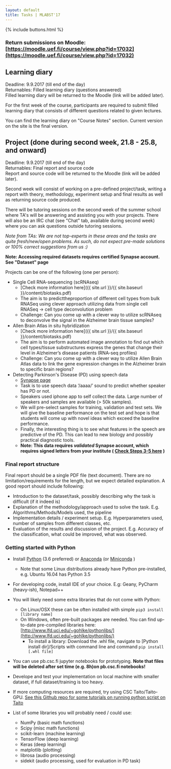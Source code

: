 ```yaml
---
layout: default
title: Tasks | MLABST'17
---
```


{% include buttons.html %}

### Return submissions on Moodle: [https://moodle.uef.fi/course/view.php?id=17032](https://moodle.uef.fi/course/view.php?id=17032)

## Learning diary
Deadline: 9.9.2017 (till end of the day)<br>
Returnables: Filled learning diary (questions answered) <br>
Filled learning diary will be returned to the Moodle (link will be added later).

For the first week of the course, participants are required to submit filled
learning diary that consists of different questions related to given lectures. 

You can find the learning diary on "Course Notes" section. Current version 
on the site is the final version.

## Project (done during second week, 21.8 - 25.8, and onward)
Deadline: 9.9.2017 (till end of the day)<br>
Returnables: Final report and source code <br>
Report and source code will be returned to the Moodle (link will be added later).

Second week will consist of working on a pre-defined project/task, writing a
report with theory, methodology, experiment setup and final results as well as returning source code produced. 

There will be tutoring sessions on the second week of the summer school where
TA's will be answering and assisting you with your projects. There will also be 
an IRC chat (see "Chat" tab, available during second week) where you can ask questions outside tutoring sessions. 

*Note from TAs: We are not top-experts in these areas and the tasks are quite fresh/new/open problems. As such, do not expect pre-made solutions or 100% correct suggestions from us :)*

**Note: Accessing required datasets requires certified Synapse account. See "Dataset" page**

Projects can be one of the following (one per person): 

- Single Cell RNA-sequencing (scRNAseq)
    - [Check more information here]({{ site.url }}/{{ site.baseurl }}/content/biotasks.pdf)
    - The aim is to predicttheproportion of different cell types from bulk RNASeq using clever approach utilizing data from single cell RNASeq -> cell type deconvolution problem
    - Challenge: Can you come up with a clever way to utilize scRNAseq to deconvolve the signal in the Alzheimer brain tissue samples?
- Allen Brain Atlas in situ hybridization
    - [Check more information here]({{ site.url }}/{{ site.baseurl }}/content/biotasks.pdf)
    - The aim is to perform automated image annotation to find out which cell types/tissue substructures express the genes that change their level in Alzheimer’s disease patients (RNA-seq profiles)
    - Challenge: Can you come up with a clever way to utilize Allen Brain Atlas data to link the gene expression changes in the Alzheimer brain to specific brain regions?
- Detecting Parkinson's Disease (PD) using speech data
    - [Synapse page](https://www.synapse.org/#!Synapse:syn4993293/wiki/)
    - Task is to use speech data ‘/aaaa/’ sound to predict whether speaker has PD or not. 
    - Speakers used iphone app to self collect the data. Large number of speakers and samples are available (> 50k samples). 
    - We will pre-select samples for training, validation and test sets. We will give the baseline performance on the test set and hope is that students will come up with novel ideas which exceed the baseline performance. 
    - Finally, the interesting thing is to see what features in the speech are predictive of the PD. This can lead to new biology and possibly practical diagnostic tools.
    - **Note: This data requires *validated* Synapse account, which requires signed letters from your institute ( [Check Steps 3-5  here](https://www.synapse.org/#!Synapse:syn4993293/wiki/247860) )**

### Final report structure

Final report should be a single PDF file (text document). There are no limitation/requirements for the length, but we expect detailed explanation.
A good report should include following:

- Introduction to the dataset/task, possibly describing why the task is difficult (if it indeed is)
- Explanation of the methodology/approach used to solve the task. E.g. Algorithms/Methods/Models used, the pipeline
- Implementation details / experiment setup. E.g. Hyperparameters used, number of samples from different classes, etc.
- Evaluation of the results and discussion of the project. E.g. Accuracy of the classification, what could be improved, what was observed.

    
### Getting started with Python

- Install [Python](https://www.python.org/) (3.6 preferred) or [Anaconda](https://www.continuum.io/) (or [Miniconda](https://conda.io/miniconda.html) )
    - Note that some Linux distributions already have Python pre-installed, e.g. Ubuntu 16.04 has Python 3.5
- For developing code, install IDE of your choice. E.g: Geany, PyCharm (heavy-ish), Notepad++
- You will likely need some extra libraries that do not come with Python:
    - On Linux/OSX these can be often installed with simple `pip3 install [library name]`
    - On Windows, often pre-built packages are needed. You can find up-to-date pre-compiled libraries here: [http://www.lfd.uci.edu/~gohlke/pythonlibs/](http://www.lfd.uci.edu/~gohlke/pythonlibs/)
        - To install a library: Download the .whl file, navigate to [Python install dir]/Scripts with command line and command `pip install [.whl file]`
- You can use pb.csc.fi jupyter notebooks for prototyping. **Note that files will be deleted after set time (e.g. 8h)on pb.csc.fi notebooks!**
- Develope and test your implementation on local machine with smaller dataset, if full dataset/training is too heavy.
- If more computing resources are required, try using CSC Taito/Taito-GPU. [See this Github repo for some tutorials on running python script on Taito](https://github.com/CSCfi/machine-learning-scripts/tree/master/courses/uefml2017)

- List of some libraries you will probably need / could use:
    - NumPy (basic math functions)
    - Scipy (misc math functions)
    - scikit-learn (machine learning)
    - TensorFlow (deep learning)
    - Keras (deep learning)
    - matplotlib (plotting)
    - librosa (audio processing)
    - sidekit (audio processing, used for evaluation in PD task)
